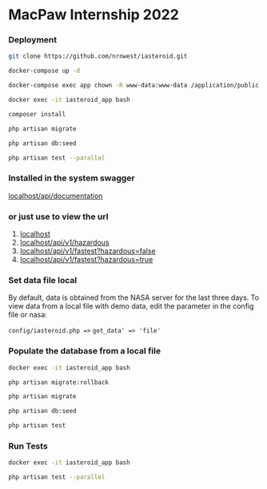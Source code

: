 MacPaw Internship 2022
===========================

### Deployment

```bash
git clone https://github.com/nrnwest/iasteroid.git
```

```bash
docker-compose up -d

docker-compose exec app chown -R www-data:www-data /application/public /application/storage

````

```bash
docker exec -it iasteroid_app bash

composer install

php artisan migrate

php artisan db:seed

php artisan test --parallel

```

### Installed in the system swagger

[localhost/api/documentation](http://localhost/api/documentation)

### or just use to view the url

1. [localhost](http://localhost)
2. [localhost/api/v1/hazardous](http://localhost/api/v1/hazardous)
3. [localhost/api/v1/fastest?hazardous=false](http://localhost/api/v1/fastest?hazardous=false)
4. [localhost/api/v1/fastest?hazardous=true](http://localhost/api/v1/fastest?hazardous=true)

### Set data file local

By default, data is obtained from the NASA server for the last three days.
To view data from a local file with demo data,
edit the parameter in the config file or nasa:

`config/iasteroid.php =>`
`get_data' => 'file'`

### Populate the database from a local file

```bash
docker exec -it iasteroid_app bash

php artisan migrate:rollback

php artisan migrate

php artisan db:seed

php artisan test

```

### Run Tests

```bash
docker exec -it iasteroid_app bash

php artisan test --parallel

```
